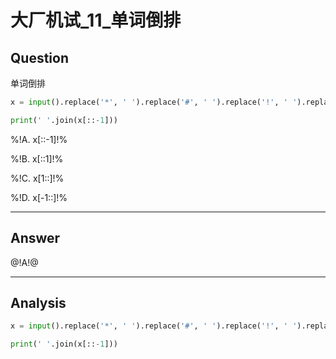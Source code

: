 # 大厂机试_11_单词倒排

## Question
单词倒排

```python
x = input().replace('*', ' ').replace('#', ' ').replace('!', ' ').replace('$', ' ').split()

print(' '.join(x[::-1]))
```

%!A. x[::-1]!%

%!B. x[::1]!%

%!C. x[1::]!%

%!D. x[-1::]!%

----

## Answer
@!A!@

----

## Analysis

```python
x = input().replace('*', ' ').replace('#', ' ').replace('!', ' ').replace('$', ' ').split()

print(' '.join(x[::-1]))
```